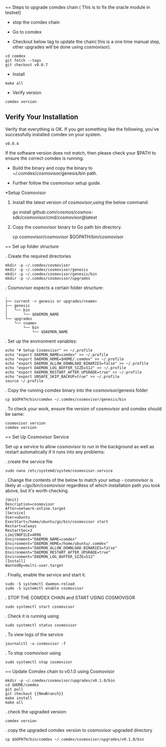 == Steps to upgrade comdex chain ( This is to fix the oracle module in testnet)

* stop the comdex chain

* Go to comdex 

* Checkout below tag to update the chain( this is a one time manual step, other upgrades will be done using cosmovisor).

```shell
cd comdex
git fetch --tags
git checkout v0.0.7
```
* Install
```shell
make all
```

* Verify version
```shell
comdex version
```
## Verify Your Installation

Verify that everything is OK. If you get something like the following, you've successfully installed comdex on your system.

```shell
v0.0.4
```
If the software version does not match, then please check your $PATH to ensure the correct comdex is running.

* Build the binary and copy the binary to ~/.comdex/cosmovisor/genesis/bin path.

* Further follow the cosmovisor setup guide.

*Setup Cosmovisor

1. Install the latest version of cosmovisor,using the below command:

    go install github.com/cosmos/cosmos-sdk/cosmovisor/cmd/cosmovisor@latest

2. Copy the cosmovisor binary to Go path bin directory.

    cp cosmovisor/cosmovisor $GOPATH/bin/cosmovisor

== Set up folder structure

. Create the required directories

    mkdir -p ~/.comdex/cosmovisor
    mkdir -p ~/.comdex/cosmovisor/genesis
    mkdir -p ~/.comdex/cosmovisor/genesis/bin
    mkdir -p ~/.comdex/cosmovisor/upgrades

. Cosmovisor expects a certain folder structure:

    .
    ├── current -> genesis or upgrades/<name>
    ├── genesis
    │   └── bin
    │       └── $DAEMON_NAME
    └── upgrades
        └── <name>
            └── bin
                └── $DAEMON_NAME


. Set up the environment variables:

    echo "# Setup Cosmovisor" >> ~/.profile
    echo "export DAEMON_NAME=comdex" >> ~/.profile
    echo "export DAEMON_HOME=$HOME/.comdex" >> ~/.profile
    echo "export DAEMON_ALLOW_DOWNLOAD_BINARIES=false" >> ~/.profile
    echo "export DAEMON_LOG_BUFFER_SIZE=512" >> ~/.profile
    echo "export DAEMON_RESTART_AFTER_UPGRADE=true" >> ~/.profile
    echo "export UNSAFE_SKIP_BACKUP=true" >> ~/.profile
    source ~/.profile

. Copy the running comdex binary into the cosmovisor/genesis folder

    cp $GOPATH/bin/comdex ~/.comdex/cosmovisor/genesis/bin

. To check your work, ensure the version of cosmovisor and comdex should be same:

    cosmovisor version
    comdex version

== Set Up Cosmovisor Service

Set up a service to allow cosmovisor to run in the background as well as restart automatically if it runs into any problems:

. create the service file

    sudo nano /etc/systemd/system/cosmovisor.service

.  Change the contents of the below to match your setup - cosmovisor is likely at ~/go/bin/cosmovisor regardless of which installation path you took above, but it's worth checking.

    [Unit]
    Description=cosmovisor
    After=network-online.target
    [Service]
    User=ubuntu
    ExecStart=/home/ubuntu/go/bin/cosmovisor start
    Restart=always
    RestartSec=3
    LimitNOFILE=4096
    Environment="DAEMON_NAME=comdex"
    Environment="DAEMON_HOME=/home/ubuntu/.comdex"
    Environment="DAEMON_ALLOW_DOWNLOAD_BINARIES=false"
    Environment="DAEMON_RESTART_AFTER_UPGRADE=true"
    Environment="DAEMON_LOG_BUFFER_SIZE=512"
    [Install]
    WantedBy=multi-user.target

. Finally, enable the service and start it.

    sudo -S systemctl daemon-reload
    sudo -S systemctl enable cosmovisor

. STOP THE COMDEX CHAIN and START USING COSMOVISOR

    sudo systemctl start cosmovisor

. Check it is running using

    sudo systemctl status cosmovisor

. To view logs of the service

    journalctl -u cosmovisor -f

. To stop cosmovisor using

    sudo systemctl stop cosmovisor

== Update Comdex chain to v0.1.0 using Cosmovisor

    mkdir -p ~/.comdex/cosmovisor/upgrades/v0.1.0/bin
    cd $HOME/comdex
    git pull
    git checkout {{NewBranch}}
    make install
    make all

.   check the upgraded version:

    comdex version

.   copy the upgraded comdex version to cosmovisor upgraded directory

    cp $GOPATH/bin/comdex ~/.comdex/cosmovisor/upgrades/v0.1.0/bin

